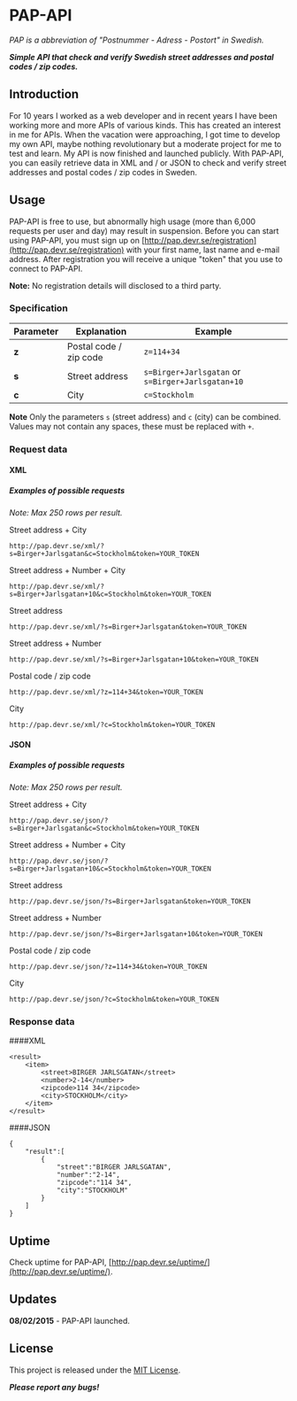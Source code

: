 # PAP-API
*PAP is a abbreviation of "Postnummer - Adress - Postort" in Swedish.*

**_Simple API that check and verify Swedish street addresses and postal codes / zip codes._**

## Introduction

For 10 years I worked as a web developer and in recent years I have been working more and more APIs of various kinds. This has created an interest in me for APIs.
When the vacation were approaching, I got time to develop my own API, maybe nothing revolutionary but a moderate project for me to test and learn.
My API is now finished and launched publicly. With PAP-API, you can easily retrieve data in XML and / or JSON to check and verify street addresses and postal codes / zip codes in Sweden.

## Usage

PAP-API is free to use, but abnormally high usage (more than 6,000 requests per user and day) may result in suspension. Before you can start using PAP-API, you must sign up on [http://pap.devr.se/registration](http://pap.devr.se/registration) with your first name, last name and e-mail address. After registration you will receive a unique "token" that you use to connect to PAP-API.

**Note:** No registration details will disclosed to a third party.

### Specification

Parameter|Explanation|Example
---|---|---
**z**|Postal code / zip code|`z=114+34`
**s**|Street address|`s=Birger+Jarlsgatan` or `s=Birger+Jarlsgatan+10`
**c**|City|`c=Stockholm`

**Note** Only the parameters `s` (street address) and `c` (city) can be combined. Values may not contain any spaces, these must be replaced with `+`.

### Request data

#### XML

##### Examples of possible requests

*Note: Max 250 rows per result.*

Street address + City

`http://pap.devr.se/xml/?s=Birger+Jarlsgatan&c=Stockholm&token=YOUR_TOKEN`

Street address + Number + City

`http://pap.devr.se/xml/?s=Birger+Jarlsgatan+10&c=Stockholm&token=YOUR_TOKEN`

Street address

`http://pap.devr.se/xml/?s=Birger+Jarlsgatan&token=YOUR_TOKEN`

Street address + Number

`http://pap.devr.se/xml/?s=Birger+Jarlsgatan+10&token=YOUR_TOKEN`

Postal code / zip code

`http://pap.devr.se/xml/?z=114+34&token=YOUR_TOKEN`

City

`http://pap.devr.se/xml/?c=Stockholm&token=YOUR_TOKEN`

#### JSON

##### Examples of possible requests

*Note: Max 250 rows per result.*

Street address + City

`http://pap.devr.se/json/?s=Birger+Jarlsgatan&c=Stockholm&token=YOUR_TOKEN`

Street address + Number + City

`http://pap.devr.se/json/?s=Birger+Jarlsgatan+10&c=Stockholm&token=YOUR_TOKEN`

Street address

`http://pap.devr.se/json/?s=Birger+Jarlsgatan&token=YOUR_TOKEN`

Street address + Number

`http://pap.devr.se/json/?s=Birger+Jarlsgatan+10&token=YOUR_TOKEN`

Postal code / zip code

`http://pap.devr.se/json/?z=114+34&token=YOUR_TOKEN`

City

`http://pap.devr.se/json/?c=Stockholm&token=YOUR_TOKEN`

### Response data

####XML

```
<result>
	<item>
		<street>BIRGER JARLSGATAN</street>
		<number>2-14</number>
		<zipcode>114 34</zipcode>
		<city>STOCKHOLM</city>
	</item>
</result>
```

####JSON

```
{
	"result":[
		{
			"street":"BIRGER JARLSGATAN",
			"number":"2-14",
			"zipcode":"114 34",
			"city":"STOCKHOLM"
		}
	]
}
```

## Uptime

Check uptime for PAP-API, [http://pap.devr.se/uptime/](http://pap.devr.se/uptime/).

## Updates

**08/02/2015** - PAP-API launched.

## License

This project is released under the [MIT License](https://github.com/aliasnille/pap-api/blob/master/LICENSE).

**_Please report any bugs!_**
